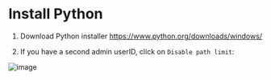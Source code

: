 
# Install Python

1. Download Python installer  https://www.python.org/downloads/windows/

2. If you have a second admin userID, click on ```Disable path limit```:

![image](https://github.com/user-attachments/assets/c8c84fa3-1a38-45cf-b538-888f0c48a18f)

